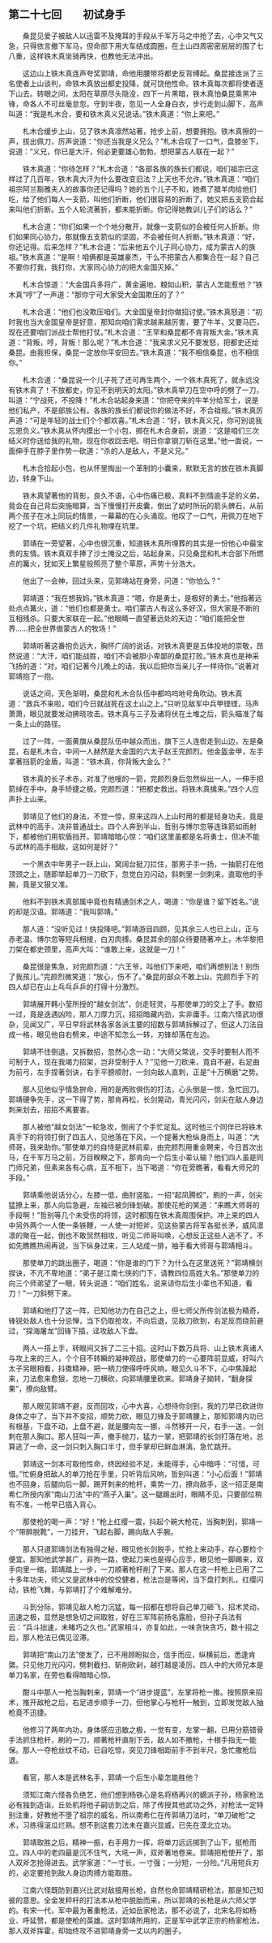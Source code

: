 ## 第二十七回　　初试身手

　　桑昆见爱子被敌人以迅雷不及掩耳的手段从千军万马之中抢了去，心中又气又急，只得依言撤下军马，但命部下用大车结成圆圈，在土山四周密密层层的围了七八重，这样铁木真坐骑再快，也教他无法冲出。

　　这边山上铁木真连声夸奖郭靖，命他用腰带将都史反背缚起。桑昆接连派了三名使者上山谈判，命铁木真放出都史投降，就可饶他性命。铁木真每次都将使者逐下山去。转眼之间，太阳在草原尽头隐没，四下一片黑暗，铁木真怕桑昆乘黑冲锋，命各人不可丝毫怠忽。守到半夜，忽见一人全身白衣，步行走到山脚下，高声叫道：“我是札木合，要和铁木真义兄说话。”铁木真道：“你上来吧。”

　　札木合缓步上山，见了铁木真凛然站著，抢步上前，想要拥抱。铁木真擦的一声，拔出佩刀，厉声说道：“你还当我是义兄么？”札木合叹了一口气，盘膝坐下，说道：“义兄，你已是大汗，何必更要雄心勃勃，想把蒙古人联在一起？”

　　铁木真道：“你待怎样？”札木合道：“各部各族的族长们都说，咱们祖宗已这样过了几百年，铁木真大汗为什么要改变旧法？上天也不允许。”铁木真道：“咱们祖宗阿兰豁雅夫人的故事你还记得吗？她的五个儿子不和，她煮了腊羊肉给他们吃，给了他们每人一支箭，叫他们折断，他们很容易的折断了。她又把五支箭合起来叫他们折断。五个人轮流著折，都未能折断。你记得她教训儿子们的话么？”

　　札木合道：“你们如果一个个地分散开，就像一支箭似的会被任何人折断。你们如果同心协力，那就像五支箭似的坚固，不会被任何人折断。”铁木真道：“好，你还记得。后来怎样？”札木合道：“后来他五个儿子同心协力，成为蒙古人的族祖。”铁木真道：“是啊！咱俩都是英雄豪杰，干么不把蒙古人都集合在一起？自己不要你打我，我打你，大家同心协力的把大金国灭掉。”

　　札木合惊道：“大金国兵多将广，黄金遍地，粮如山积，蒙古人怎能惹他？”铁木真“哼”了一声道：“那你宁可大家受大金国欺压的了？”

　　札木合道：“他们也没欺压咱们。大金国皇帝封你做招讨使。”铁木真怒道：“初时我也当大金国皇帝是好意，那知向咱们需求越来越厉害，要了牛羊，又要马匹，现在还要咱们派战士帮他打仗。”札木合道：“王罕和桑昆都不肯背叛大金。”铁木真道：“背叛，哼，背叛！那么呢？”札木合道：“我来求义兄不要发怒，把都史还给桑昆。由我担保，桑昆一定放你平安回去。”铁木真道：“我不相信桑昆，也不相信你。”

　　札木合道：“桑昆说一个儿子死了还可再生两个，一个铁木真死了，就永远没有铁木真了！不放都史，你见不到明天的太阳。”铁木真举刀在空中呼的劈了一刀，叫道：“宁战死，不投降！”札木合站起身来道：“你把夺来的牛羊分给军士，说是他们私产，不是部族公有。各族的族长们都说你的做法不好，不合祖规。”铁木真厉声道：“可是年轻的战士们个个都欢喜。”札木合道：“好，铁木真义兄，你可别说我忘恩负义。”铁木真从怀内摸出一个小包，掷在札木合身前，说道：“这是咱们三次结义时你送给我的礼物，现在你收回去吧。明日你拿钢刀斩在这里。”他一面说，一面伸手在脖子里作势一砍道：“杀的人是敌人，不是义兄。”

　　札木合拾起小包，也从怀里掏出一个革制的小囊来，默默无言的放在铁木真脚边，转身下山。

　　铁木真望著他的背影，良久不语，心中伤痛已极，真料不到情逾手足的义弟，竟会在自己背后突施暗算，当下慢慢打开皮囊，倒出了幼时所玩的箭头髀石，从前两个孩子在冰上同玩的情景，一幕幕的在心头涌现。他叹了一口气，用佩刀在地下挖了一个坑，把结义的几件礼物埋在坑里。

　　郭靖在一旁望著，心中也很沉重，知道铁木真所埋葬的其实是一份他心中最宝贵的友情。铁木真双手捧了沙土掩没之后，站起身来，只见桑昆和札木合部下所燃点的篝火，犹如天上繁星般照亮了整个草原，声势十分浩大。

　　他出了一会神，回过头来，见郭靖站在身旁，问道：“你怕么？”

　　郭靖道：“我在想我妈。”铁木真道：“嗯，你是勇士，是极好的勇士。”他指著远处点点篝火，道：“他们也都是勇士。咱们蒙古人有这么多好汉，但大家是不断的互相残杀。只要大家联在一起。”他眼睛一直望著远处的天边：“咱们能把全世界……把全世界做蒙古人的牧场！”

　　郭靖听著这番抱负远大，胸怀广阔的说话，对铁木真更是五体投地的崇敬，昂然说道：“大汗，咱们能战胜，咱们不会被胆小卑鄙的桑昆打败。”铁木真也是神采飞扬的道：“对，咱们记著今儿晚上的话，我以后把你当亲儿子一样待你。”说著对郭靖抱了一抱。

　　说话之间，天色渐明，桑昆和札木合队伍中都呜呜地号角吹动。铁木真道：“救兵不来啦，咱们今日就战死在这土山之上。”只听见敌军中兵甲铿铿，马声萧萧，眼见就要发动拂晓攻击。铁木真与三子及诸将伏在土堆之后，箭头瞄准了每一条上山的路径。

　　过了一阵，一面黄旗从桑昆队伍中越众而出，旗下三人连辔走到山边，左是桑昆，右是札木合，中间一人赫然是大金国的六太子赵王完颜烈。他金盔金甲，左手拿著挡箭的金盾，叫道：“铁木真，你背叛大金么？”

　　铁木真的长子术赤，对准了他嗖的一箭，完颜烈身后忽然纵出一人，一伸手把箭绰在手中，身手矫捷之极。完颜烈道：“把都史救出。将铁木真擒来。”四个人应声扑上山来。

　　郭靖见了他们的身法，不觉一惊，原来这四人上山时用的都是轻身功夫，竟是武林中的高手，决非普通战士。四个人奔到半山，哲别与博尔忽等连珠箭如雨射下，都被他们用软盾挡开。郭靖暗暗心惊：“咱们这里虽都是名将勇士，但决不能与武林的高手相敌，这如何是好？”

　　一个黑衣中年男子一跃上山，窝阔台挺刀拦住，那男子手一扬，一抽箭打在他顶颈之上，随即举起单刀一刀砍下，忽觉白刃闪动，斜刺里一剑刺来，直取他的手腕，竟是又狠又准。

　　他料不到铁木真部属中竟也有精通剑术之人，喝道：“你是谁？留下姓名。”说的却是汉语。郭靖道：“我叫郭靖。”

　　那人道：“没听见过！快投降吧。”郭靖游目四顾，见其余三人也已上山，正与赤老温、博尔忽等短兵相接，白刃肉搏。桑昆其余的部众待要随著冲上，木华黎把刀架在都史颈里，高声大叫：“谁敢上来，这就是一刀！”

　　桑昆很是焦急，对完颜烈道：“六王爷，叫他们下来吧，咱们再想别法！别伤了我孩儿。”完颜烈微笑道：“放心，伤不了。”桑昆的部众不敢上山，完颜烈手下的四人却已在山上乓乓乒乒的打得十分激烈。

　　郭靖展开韩小莹所授的“越女剑法”，剑走轻灵，与那使单刀的交上了手。数招一过，竟是迭遇凶险，那人刀厚力沉，招招暗藏内劲，实非庸手。江南六怪武功很杂，见闻又广，平日早将武林各家各派主要的招数与郭靖拆解过了，但这人刀法自成一格，眼见他自右劈来，中途不知怎么一转，刃锋却落在左边。

　　郭靖不住倒退，又拆数招，忽然心念一动：“大师父常说，交手时要制人而不可制于人，现在我竭力招架，岂非受制于人？”见他一刀砍来，竟自不避，右足曲为前弓，左手捏著剑诀，右手平膀顺肘，一剑向敌人直刺，正是“十万横磨”之势。

　　那人见他似乎情急拚命，用的是两败俱伤的打法，心头倒是一惊，急忙回刀。郭靖硬争先手，这一下得了势，那肯再松，长剑晃动，青光闪闪，剑尖在敌人身边刺来划去，招招不离要害。

　　那人被他“越女剑法”一轮急攻，倒闹了个手忙足乱。这时他三个同伴已将铁木真手下的将领打倒了四五人，见他落在下风，一个提著大枪纵身而上，叫道：“大师哥，我来助你。”那使单刀的自恃是武林前辈，由完颜烈用重金聘来，今日首次出马，在千军万马之前，万目睽睽之下，那肯向一个后生小辈认输？他们四人虽是同门师兄弟，但素来各有心病，互不相下，当下喝道：“你在旁瞧著，看看大师兄的手段。”

　　郭靖乘他说话分心，左膝一低，曲肘竖肱，一招“起凤腾蛟”，刷的一声，剑尖猛撩上来，那人向后急避，左袖已被剑锋划破。那使花枪的笑道：“来瞧大师哥的手段啊！”哲别等几个未受伤的将领，这时都围在铁木真周围保护。冲上来的四人中另外两个一人使一条铁鞭，一人使一对短斧，见这些蒙古将军各挺长矛，威风凛凛的聚在一起，倒也不敢贸然相攻，听见二师哥叫唤，心想反正这些人逃不了，不如先瞧瞧热闹再说，当下纵身过来，三人站成一排，袖手看大师哥与郭靖相斗。

　　那使单刀的跳出圈子，喝道：“你是谁的门下？为什么在这里送死？”郭靖横剑捏诀，不亢不卑地道：“弟子是江南七侠的门下，请教四位高姓大名。”那使单刀的向三个师弟望了一眼，转头说道：“咱们姓名，说来谅你后生小辈也不知道，看刀！”一刀斜劈下来。

　　郭靖和他打了这一阵，已知他功力在自己之上，但七师父所传剑法极为精奇，锋锐处敌人也十分忌惮，当下仍取抢攻，不向后退，见敌刀砍到，右足反而绕前避过，“探海屠龙”回锋下插，迳攻敌人下盘。

　　两人一搭上手，转眼间又拆了二三十招。这时山下数万兵将、山上铁木真诸人与攻上来的三人，个个目不转瞬的凝神观战，那使单刀的一心要阵前显威，好叫六太子另眼相看，抖擞精神，把一柄刀使得呼呼风响，眼见久斗不下，心中焦躁起来，刀法愈来愈狠，忽地一刀横砍，向郭靖腰里砍来。郭靖身子拗转，“翻身探果”，撩向敌臂。

　　那人眼见郭靖不避，反而回攻，心中大喜，心想待你剑到，我的刀早已砍进你身体之中了，当下并不变招，顺势力砍，眼见刀锋及于郭靖腰上，那知郭靖内功已有根基，下盘不动，上盘不避，就是腰向左一挪，斗然移开一尺，右手一送，一剑刺在那人胸口。那人狂叫一声，撤手抛刀，猛力一掌，把郭靖的长剑打落在地，总算逃了一命，这一剑只刺入胸口半寸，但手掌却已鲜血淋漓，急忙跳开。

　　郭靖这一剑本可取他性命，终因经验不足，未能得手，心中暗呼：“可惜，可惜。”忙俯身把敌人的单刀抢在手里，只听背后风响，哲别叫道：“小心后面！”郭靖也不回身，后腿向后一脚，踢开刺来的枪杆，乘势一刀，撩向敌手，这一招正是南希仁所授内家“南山刀法”中的“燕子入巢”。这一腿踢出时，眼睛不见，只要部位稍有不准，一枪早已插入背心。

　　那使枪的喝一声：“好！”枪上红缨一震，抖起个碗大枪花，当胸刺到，郭靖一个“带醉脱靴”，一刀挂开，飞起右脚，踢向敌人手腕。

　　那人只道郭靖剑法有独得之秘，眼见他长剑脱手，忙抢上来动手，存心要检个便宜。那知他武学甚广，非拘一路，使起刀来也是得心应手，眼见他一脚踢来，双手向里一缩，郭靖踏上一步，一刀顺著枪杆削了下来。那人在这一杆枪上已用了二十多年功夫，师父又是武林中的佼佼健者，枪法岂是等闲，当下盘打刺扎，红缨闪动，铁枪飞舞，与郭靖打了个难解难分。

　　斗到分际，郭靖见敌人枪力沉猛，每一招都在想将自己单刀砸飞，招术灵动，迅速之极，显然是想急切之间取胜，好在三军阵前扬名露脸，但孙子兵法有云：“兵斗拙速，未睹巧之久也。”武家相斗，亦复如此，一味贪快贪巧，数十招之后，那人枪法已偶见涩滞。

　　郭靖把“南山刀法”使发了，已不用顾盼拟合，信手而应，纵横前后，悉逢肯綮。只见他刀光闪闪，劈刺截扫、斩削砍剁，越打越是凌厉。四人中的大师兄本是单刀名家，在旁也看得暗暗心惊。

　　酣斗中那人一枪当胸刺来，郭靖一个“进步提蓝”，左掌将枪一推。按照原来招术，推开敌枪之后，右足进步顺手一刀，但他掌心与枪杆一触到，立即发觉敌人抽枪竟不迅捷。

　　他修习了两年内功，身体感应迅敏之极，一觉有变，左掌一翻，已用分筋错骨手法抓住枪杆，刷的一刀，顺著枪杆直削下去，敌人如不撤枪，十根手指无一能保。那人一夺枪丝纹不动，已自吃惊，突见刀锋相距前手不到半尺，急忙撒枪后退。

　　看官，那人本是武林名手，郭靖一个后生小辈怎能胜他？

　　须知江南六怪各负绝艺，他们想到杨铁心是名将杨再兴的嫡派子孙，杨家枪法必有独到造诣，丘处机将他子嗣访到之后，除了传授其他武功之外，对枪法一定特别注重，好教他不堕了祖宗的威名，所以南希仁在传郭靖刀法时，“单刀破枪”之术，习练得滚瓜烂熟。想不到这套刀法未在嘉兴显威，已先在漠北立功。

　　郭靖取胜之后，精神一振，右手用力一挥，将单刀远远掷到了山下，挺枪而立。四人中的老四最是沉不住气，大吼一声，双斧著地卷来。郭靖把枪使开了，那人双斧怎抢得进去。武学家道：“一寸长，一寸强；一分短，一分险。”凡用短兵刃的，必定要抢到敌人身边肉搏方能取胜。

　　江南六怪既防到嘉兴比武对敌擅用长枪，自然也命郭靖精研枪法，那是知己知彼的意思。全金发秤杆的打法本从枪中脱胎而来，所以郭靖的长枪是从六师父学的。有宋一代，军中最为著重枪法，近如岳家枪法，那不必说了，北宋名将如杨业、呼延赞，都是使枪的英雄。这时郭靖所用的，正是军中武学正宗的杨家枪法，那人双斧挥霍，却始终攻不进郭靖身旁一丈以内的圈子。